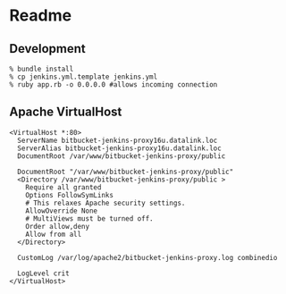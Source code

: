 # Readme

## Development

	% bundle install
	% cp jenkins.yml.template jenkins.yml
	% ruby app.rb -o 0.0.0.0 #allows incoming connection 

## Apache VirtualHost

	<VirtualHost *:80>
	  ServerName bitbucket-jenkins-proxy16u.datalink.loc
	  ServerAlias bitbucket-jenkins-proxy16u.datalink.loc
	  DocumentRoot /var/www/bitbucket-jenkins-proxy/public
	
	  DocumentRoot "/var/www/bitbucket-jenkins-proxy/public"
	  <Directory /var/www/bitbucket-jenkins-proxy/public >
	    Require all granted
	    Options FollowSymLinks
	    # This relaxes Apache security settings.
	    AllowOverride None
	    # MultiViews must be turned off.
	    Order allow,deny
	    Allow from all
	  </Directory>
	
	  CustomLog /var/log/apache2/bitbucket-jenkins-proxy.log combinedio
	
	  LogLevel crit
	</VirtualHost>	
	

